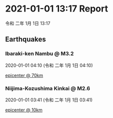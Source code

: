 # 2021-01-01 13:17 Report
令和 二年 1月 1日 13:17

## Earthquakes
### Ibaraki-ken Nambu @ M3.2
2020-01-01 04:10 (令和 二年 1月 1日 04:10)
  
[epicenter @ 70km](https://www.google.com/maps/place/35°54'00%22+140°06'00%22/@35.9,140.1,17z/data=!3m1!4b1!4m5!3m4!1s0x0:0x0!8m2!3d35.9!4d140.1)
### Niijima-Kozushima Kinkai @ M2.6
2020-01-01 03:41 (令和 二年 1月 1日 03:41)
  
[epicenter @ 10km](https://www.google.com/maps/place/34°30'00%22+139°18'00%22/@34.5,139.3,17z/data=!3m1!4b1!4m5!3m4!1s0x0:0x0!8m2!3d34.5!4d139.3)